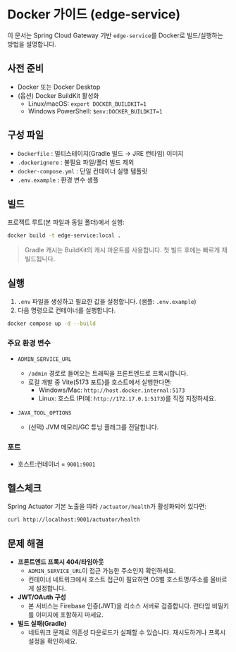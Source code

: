 # Docker 가이드 (edge-service)

이 문서는 Spring Cloud Gateway 기반 `edge-service`를 Docker로 빌드/실행하는 방법을 설명합니다.

## 사전 준비
- Docker 또는 Docker Desktop
- (옵션) Docker BuildKit 활성화
  - Linux/macOS: `export DOCKER_BUILDKIT=1`
  - Windows PowerShell: `$env:DOCKER_BUILDKIT=1`

## 구성 파일
- `Dockerfile` : 멀티스테이지(Gradle 빌드 → JRE 런타임) 이미지
- `.dockerignore` : 불필요 파일/폴더 빌드 제외
- `docker-compose.yml` : 단일 컨테이너 실행 템플릿
- `.env.example` : 환경 변수 샘플

## 빌드
프로젝트 루트(본 파일과 동일 폴더)에서 실행:
```bash
docker build -t edge-service:local .
```

> Gradle 캐시는 BuildKit의 캐시 마운트를 사용합니다. 첫 빌드 후에는 빠르게 재빌드됩니다.

## 실행
1) `.env` 파일을 생성하고 필요한 값을 설정합니다. (샘플: `.env.example`)
2) 다음 명령으로 컨테이너를 실행합니다.
```bash
docker compose up -d --build
```

### 주요 환경 변수
- `ADMIN_SERVICE_URL`  
  - `/admin` 경로로 들어오는 트래픽을 프론트엔드로 프록시합니다.
  - 로컬 개발 중 Vite(5173 포트)를 호스트에서 실행한다면:
    - Windows/Mac: `http://host.docker.internal:5173`
    - Linux: 호스트 IP(예: `http://172.17.0.1:5173`)를 직접 지정하세요.

- `JAVA_TOOL_OPTIONS`  
  - (선택) JVM 메모리/GC 튜닝 플래그를 전달합니다.

### 포트
- 호스트:컨테이너 = `9001:9001`

## 헬스체크
Spring Actuator 기본 노출을 따라 `/actuator/health`가 활성화되어 있다면:
```bash
curl http://localhost:9001/actuator/health
```

## 문제 해결
- **프론트엔드 프록시 404/타임아웃**
  - `ADMIN_SERVICE_URL`이 접근 가능한 주소인지 확인하세요.
  - 컨테이너 네트워크에서 호스트 접근이 필요하면 OS별 호스트명/주소를 올바르게 설정합니다.
- **JWT/OAuth 구성**
  - 본 서비스는 Firebase 인증(JWT)을 리소스 서버로 검증합니다. 런타임 비밀키를 이미지에 포함하지 마세요.
- **빌드 실패(Gradle)**
  - 네트워크 문제로 의존성 다운로드가 실패할 수 있습니다. 재시도하거나 프록시 설정을 확인하세요.
